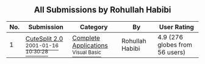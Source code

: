 ﻿<div align="center">

## All Submissions by Rohullah Habibi

</div>

No.  | Submission | Category | By   | User Rating
---- | ---------- | -------- | ---- | -----------
1 | [CuteSplit 2\.0<br /><sup>2001-01-16 10:30:28</sup>](https://github.com/Planet-Source-Code/rohullah-habibi-cutesplit-2-0__1-14461) | [Complete Applications<br /><sup>Visual Basic</sup>](../ByCategory/complete-applications__1-27.md) | Rohullah Habibi | 4.9 (276 globes from 56 users)

